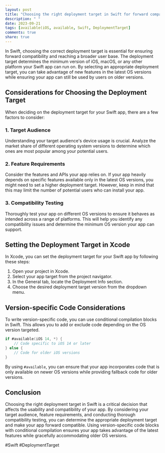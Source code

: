 ```yaml
---
layout: post
title: "Choosing the right deployment target in Swift for forward compatibility"
description: " "
date: 2023-09-21
tags: [available(iOS, available, Swift, DeploymentTarget]
comments: true
share: true
---
```


In Swift, choosing the correct deployment target is essential for ensuring forward compatibility and reaching a broader user base. The deployment target determines the minimum version of iOS, macOS, or any other platform your Swift app can run on. By selecting an appropriate deployment target, you can take advantage of new features in the latest OS versions while ensuring your app can still be used by users on older versions.

## Considerations for Choosing the Deployment Target

When deciding on the deployment target for your Swift app, there are a few factors to consider:

### 1. Target Audience

Understanding your target audience's device usage is crucial. Analyze the market share of different operating system versions to determine which ones are most popular among your potential users.

### 2. Feature Requirements

Consider the features and APIs your app relies on. If your app heavily depends on specific features available only in the latest OS versions, you might need to set a higher deployment target. However, keep in mind that this may limit the number of potential users who can install your app.

### 3. Compatibility Testing

Thoroughly test your app on different OS versions to ensure it behaves as intended across a range of platforms. This will help you identify any compatibility issues and determine the minimum OS version your app can support.

## Setting the Deployment Target in Xcode

In Xcode, you can set the deployment target for your Swift app by following these steps:

1. Open your project in Xcode.
2. Select your app target from the project navigator.
3. In the General tab, locate the Deployment Info section.
4. Choose the desired deployment target version from the dropdown menu.

## Version-specific Code Considerations

To write version-specific code, you can use conditional compilation blocks in Swift. This allows you to add or exclude code depending on the OS version targeted.

```swift
if #available(iOS 14, *) {
    // Code specific to iOS 14 or later
} else {
    // Code for older iOS versions
}
```

By using `#available`, you can ensure that your app incorporates code that is only available on newer OS versions while providing fallback code for older versions.

## Conclusion

Choosing the right deployment target in Swift is a critical decision that affects the usability and compatibility of your app. By considering your target audience, feature requirements, and conducting thorough compatibility testing, you can determine the appropriate deployment target and make your app forward compatible. Using version-specific code blocks with conditional compilation ensures your app takes advantage of the latest features while gracefully accommodating older OS versions.

#Swift #DeploymentTarget